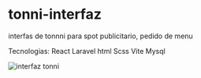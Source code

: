 # tonni-interfaz
interfas de tonnni para spot publicitario, pedido de menu

Tecnologias:
React
Laravel
html
Scss
Vite
Mysql

![interfaz tonni](https://github.com/Siborbor/tonni-interfaz/assets/89548886/67e3f462-6507-4378-84ab-f484f13302a2)
